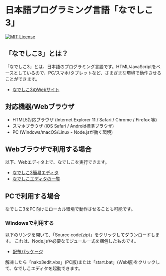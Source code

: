 # 日本語プログラミング言語「なでしこ3」

[![MIT License](https://img.shields.io/badge/license-MIT-blue.svg?style=flat)](LICENSE)

## 「なでしこ3」とは？

「なでしこ3」とは、日本語のプログラミング言語です。HTML/JavaScriptをベースとしているので、PC/スマホ/タブレットなど、さまざまな環境で動作させることができます。

- [なでしこ3のWebサイト](https://nadesi.com/doc3/)

## 対応機器/Webブラウザ

- HTML5対応ブラウザ (Internet Explorer 11 / Safari / Chrome / Firefox 等)
- スマホブラウザ (iOS Safari / Android標準ブラウザ)
- PC (Windows/macOS/Linux - Node.jsが動く環境)

## Webブラウザで利用する場合

以下、Webエディタ上で、なでしこを実行できます。

- [なでしこ3簡易エディタ](https://nadesi.com/doc3/go.php?10)
- [なでしこエディタの一覧](https://nadesi.com/doc3/go.php?282)

## PCで利用する場合

なでしこ3をPC向けにローカル環境で動作させることも可能です。

### Windowsで利用する

以下のリンクを開いて、「Source code(zip)」をクリックしてダウンロードします。
これは、Node.jsや必要なモジュール一式を梱包したものです。

- [配布パッケージ](https://github.com/kujirahand/nadesiko3win32/releases)

解凍したら「nako3edit.vbs」(PC版)または「start.bat」(Web版)をクリックして、なでしこエディタを起動できます。
